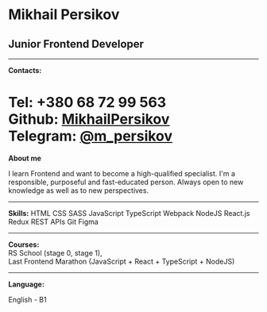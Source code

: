 #  Mikhail Persikov

## Junior Frontend Developer
************************************************************************************
**Contacts:**

Tel: +380 68 72 99 563   
Github: [MikhailPersikov](https://github.com/)  
Telegram: [@m_persikov](https://t.me/m_persikov)  
====================================================================================
**About me**

I learn Frontend and want to become a high-qualified specialist. I'm a responsible, purposeful and fast-educated person. Always open to new knowledge as well as to new perspectives.
************************************************************************************
**Skills:**
    HTML
    CSS
    SASS
    JavaScript
    TypeScript
    Webpack
    NodeJS
    React.js
    Redux
    REST APIs
    Git
    Figma
************************************************************************************
**Courses:**  
RS School (stage 0, stage 1),  
Last Frontend Marathon (JavaScript + React + TypeScript + NodeJS)  
************************************************************************************
**Language:**

English - B1
